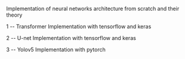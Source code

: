 Implementation of neural networks architecture from scratch and their theory

1 -- Transformer Implementation with tensorflow and keras  

2 -- U-net Implementation with tensorflow and keras  

3 -- Yolov5 Implementation with pytorch
